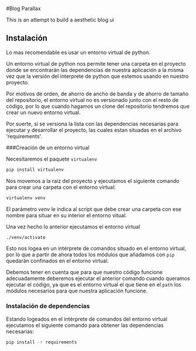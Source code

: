 #Blog Parallax

This is an attempt to build a aesthetic blog ui

## Instalación

Lo mas recomendable es usar un entorno virtual de python.

Un entorno virtual de python nos permite tener una carpeta en el proyecto donde se encontrarán las dependencias de nuestra aplicación a la misma vez que la versión del interprete de python que estemos usando en nuestro proyecto.

Por motivos de orden, de ahorro de ancho de banda y de ahorro de tamaño del repositorio, el entorno virtual no es versionado junto con el resto de código, por lo que cuando hagamos un clone del repositorio tendremos que crear un nuevo entorno virtual.

Por suerte, si se versiona la lista con las dependencias necesarias para ejecutar y desarrollar el proyecto, las cuales estan situadas en el archivo 'requirements'.

###Creación de un entorno virtual

Necesitaremos el paquete `virtualenv`

```bash
pip install virtualenv
```
Nos movemos a la raíz del proyecto y ejecutamos el siguiente comando para crear una carpeta con el entorno virtual:

```bash
virtualenv venv
```
El parámetro _venv_ le indica al script que debe crear una carpeta con ese nombre para situar en su interior el entorno vitual.

Una vez hecho lo anterior ejecutamos el entorno virtual

```bash
./venv/activate
```
Esto nos logea en un intérprete de comandos situado en el entorno virtual, por lo que a partir de ahora todos los módulos que añadamos con `pip` quedarán confinados en el entorno virtual.

Debemos tener en cuenta que para que nuestro código funcione adecuadamente deberemos ejecutar el anterior comando cuando queramos ejecutar el código, ya que es el entorno virtual el que tiene en el `path` los módulos necesarios para que nuestra aplicación funcione.

### Instalación de dependencias

Estando logeados en el intérprete de comandos del entorno virtual ejecutamos el siguiente comando para obtener las dependencias necesarias:

```bash
pip install -r requirements
```
